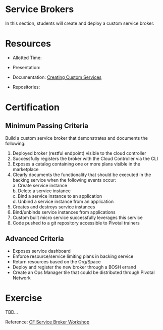 Service Brokers
==

In this section, students will create and deploy a custom service broker. 

# Resources

* Allotted Time:

* Presentation:

* Documentation: [Creating Custom Services](http://docs.pivotal.io/pivotalcf/services/)

* Repositories:

# Certification

## Minimum Passing Criteria

Build a custom service broker that demonstrates and documents the following:

1. Deployed broker (restful endpoint) visible to the cloud controller
2. Successfully registers the broker with the Cloud Controller via the CLI
3. Exposes a catalog containing one or more plans visible in the marketplace 
4. Clearly documents the functionality that should be executed in the backing service when the following events occur:  
  a. Create service instance  
  b. Delete a service instance  
  c. Bind a service instance to an application  
  d. Unbind a service instance from an application  
5. Creates and destroys service instances
6. Bind/unbinds service instances from applications
7. Custom built micro service successfully leverages this service
8. Code pushed to a git repository accessible to Pivotal trainers

## Advanced Criteria

* Exposes service dashboard  
* Enforce resource/service limiting plans in backing service
* Return resources based on the Org/Space
* Deploy and register the new broker through a BOSH errand
* Create an Ops Manager tile that could be distributed through Pivotal Network

# Exercise

TBD...

Reference: [CF Service Broker Workshop](https://github.com/cf-platform-eng/cf-workshop-sb-module)
